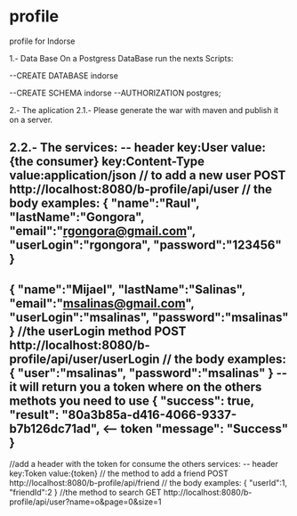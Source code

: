 # profile
profile for Indorse

1.- Data Base
On a Postgress DataBase run the nexts Scripts:

--CREATE DATABASE indorse

--CREATE SCHEMA indorse
  --AUTHORIZATION postgres;

2.- The aplication 
2.1.- Please generate the war with maven and publish it on a server.

2.2.- The services:
-- header   key:User            value:{the consumer}
            key:Content-Type    value:application/json
// to add a new user POST
    http://localhost:8080/b-profile/api/user
// the body examples:
{
"name":"Raul",
"lastName":"Gongora",
"email":"rgongora@gmail.com",
"userLogin":"rgongora",
"password":"123456"
}
------------------------------
{
"name":"Mijael",
"lastName":"Salinas",
"email":"msalinas@gmail.com",
"userLogin":"msalinas",
"password":"msalinas"
}
//the userLogin method POST
    http://localhost:8080/b-profile/api/user/userLogin
// the body examples:
{
"user":"msalinas",
"password":"msalinas"
}
-- it will return you a token where on the others methots you need to use
{
    "success": true,
    "result": "80a3b85a-d416-4066-9337-b7b126dc71ad",   <-- token
    "message": "Success"
}
--------------------------------------------------
//add a header with the token for consume the others services:
-- header   key:Token            value:{token}
// the method to add a friend POST
http://localhost:8080/b-profile/api/friend
// the body examples:
{
"userId":1,
"friendId":2
}
//the method to search GET
http://localhost:8080/b-profile/api/user?name=o&page=0&size=1

